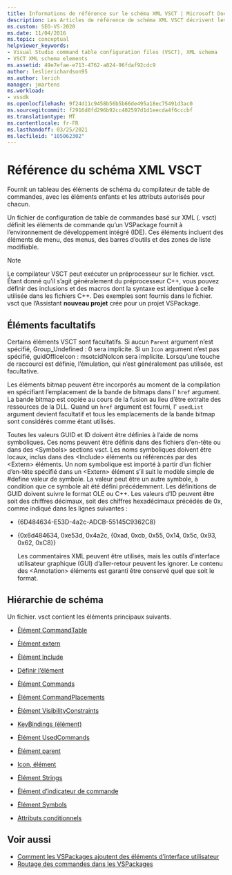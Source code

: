 ```yaml
---
title: Informations de référence sur le schéma XML VSCT | Microsoft Docs
description: Les Articles de référence de schéma XML VSCT décrivent les éléments de schéma du compilateur de table de commandes, avec des attributs et des éléments enfants autorisés pour chacun.
ms.custom: SEO-VS-2020
ms.date: 11/04/2016
ms.topic: conceptual
helpviewer_keywords:
- Visual Studio command table configuration files (VSCT), XML schema
- VSCT XML schema elements
ms.assetid: 49e7efae-e713-4762-a824-96fdaf92cdc9
author: leslierichardson95
ms.author: lerich
manager: jmartens
ms.workload:
- vssdk
ms.openlocfilehash: 9f24d11c9458b56b5b66de495a18ec75491d3ac0
ms.sourcegitcommit: f2916d8fd296b92cc402597d1d1eecda4f6cccbf
ms.translationtype: MT
ms.contentlocale: fr-FR
ms.lasthandoff: 03/25/2021
ms.locfileid: "105062302"
---
```

# <a name="vsct-xml-schema-reference"></a>Référence du schéma XML VSCT
Fournit un tableau des éléments de schéma du compilateur de table de commandes, avec les éléments enfants et les attributs autorisés pour chacun.

 Un fichier de configuration de table de commandes basé sur XML (. vsct) définit les éléments de commande qu’un VSPackage fournit à l’environnement de développement intégré (IDE). Ces éléments incluent des éléments de menu, des menus, des barres d’outils et des zones de liste modifiable.

> [!NOTE]
> Le compilateur VSCT peut exécuter un préprocesseur sur le fichier. vsct. Étant donné qu’il s’agit généralement du préprocesseur C++, vous pouvez définir des inclusions et des macros dont la syntaxe est identique à celle utilisée dans les fichiers C++. Des exemples sont fournis dans le fichier. vsct que l’Assistant **nouveau projet** crée pour un projet VSPackage.

## <a name="optional-elements"></a>Éléments facultatifs
 Certains éléments VSCT sont facultatifs. Si aucun `Parent` argument n’est spécifié, Group_Undefined : 0 sera implicite. Si un `Icon` argument n’est pas spécifié, guidOfficeIcon : msotcidNoIcon sera implicite. Lorsqu’une touche de raccourci est définie, l’émulation, qui n’est généralement pas utilisée, est facultative.

 Les éléments bitmap peuvent être incorporés au moment de la compilation en spécifiant l’emplacement de la bande de bitmaps dans l' `href` argument. La bande bitmap est copiée au cours de la fusion au lieu d’être extraite des ressources de la DLL. Quand un `href` argument est fourni, l' `usedList` argument devient facultatif et tous les emplacements de la bande bitmap sont considérés comme étant utilisés.

 Toutes les valeurs GUID et ID doivent être définies à l’aide de noms symboliques. Ces noms peuvent être définis dans des fichiers d’en-tête ou dans des \<Symbols> sections vsct. Les noms symboliques doivent être locaux, inclus dans des \<Include> éléments ou référencés par des \<Extern> éléments. Un nom symbolique est importé à partir d’un fichier d’en-tête spécifié dans un \<Extern> élément s’il suit le modèle simple de #define valeur de symbole. La valeur peut être un autre symbole, à condition que ce symbole ait été défini précédemment. Les définitions de GUID doivent suivre le format OLE ou C++. Les valeurs d’ID peuvent être soit des chiffres décimaux, soit des chiffres hexadécimaux précédés de 0x, comme indiqué dans les lignes suivantes :

- {6D484634-E53D-4a2c-ADCB-55145C9362C8}

- {0x6d484634, 0xe53d, 0x4a2c, {0xad, 0xcb, 0x55, 0x14, 0x5c, 0x93, 0x62, 0xC8}}

  Les commentaires XML peuvent être utilisés, mais les outils d’interface utilisateur graphique (GUI) d’aller-retour peuvent les ignorer. Le contenu des \<Annotation> éléments est garanti être conservé quel que soit le format.

## <a name="schema-hierarchy"></a>Hiérarchie de schéma
 Un fichier. vsct contient les éléments principaux suivants.

- [Élément CommandTable](../extensibility/commandtable-element.md)

- [Élément extern](../extensibility/extern-element.md)

- [Élément Include](../extensibility/include-element.md)

- [Définir l’élément](../extensibility/define-element.md)

- [Élément Commands](../extensibility/commands-element.md)

- [Élément CommandPlacements](../extensibility/commandplacements-element.md)

- [Élément VisibilityConstraints](../extensibility/visibilityconstraints-element.md)

- [KeyBindings (élément)](../extensibility/keybindings-element.md)

- [Élément UsedCommands](../extensibility/usedcommands-element.md)

- [Élément parent](../extensibility/parent-element.md)

- [Icon, élément](../extensibility/icon-element.md)

- [Élément Strings](../extensibility/strings-element.md)

- [Élément d’indicateur de commande](../extensibility/command-flag-element.md)

- [Élément Symbols](../extensibility/symbols-element.md)

- [Attributs conditionnels](../extensibility/vsct-xml-schema-conditional-attributes.md)

## <a name="see-also"></a>Voir aussi
- [Comment les VSPackages ajoutent des éléments d’interface utilisateur](../extensibility/internals/how-vspackages-add-user-interface-elements.md)
- [Routage des commandes dans les VSPackages](../extensibility/internals/command-routing-in-vspackages.md)
